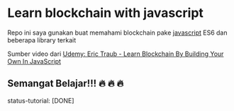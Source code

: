 # Learn blockchain with javascript 

Repo ini saya gunakan buat memahami blockchain pake [javascript](https://developer.mozilla.org/en-US/docs/Web/JavaScript) ES6 dan beberapa library terkait

Sumber video dari [Udemy: Eric Traub - Learn Blockchain By Building Your Own In JavaScript](https://www.udemy.com/build-a-blockchain-in-javascript/)


## Semangat Belajar!!! :fire: :fire: :fire:

status-tutorial: [DONE]
